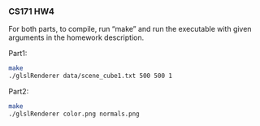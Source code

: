 ### CS171 HW4

For both parts, to compile, run “make” and run the executable with given arguments in the homework description.

Part1:

```bash
make
./glslRenderer data/scene_cube1.txt 500 500 1
```

Part2:

```bash
make
./glslRenderer color.png normals.png
```

